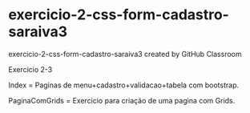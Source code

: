 # exercicio-2-css-form-cadastro-saraiva3
exercicio-2-css-form-cadastro-saraiva3 created by GitHub Classroom


Exercicio 2-3

Index =  Paginas de menu+cadastro+validacao+tabela com bootstrap.


PaginaComGrids = Exercicio para criação de uma pagina com Grids.
